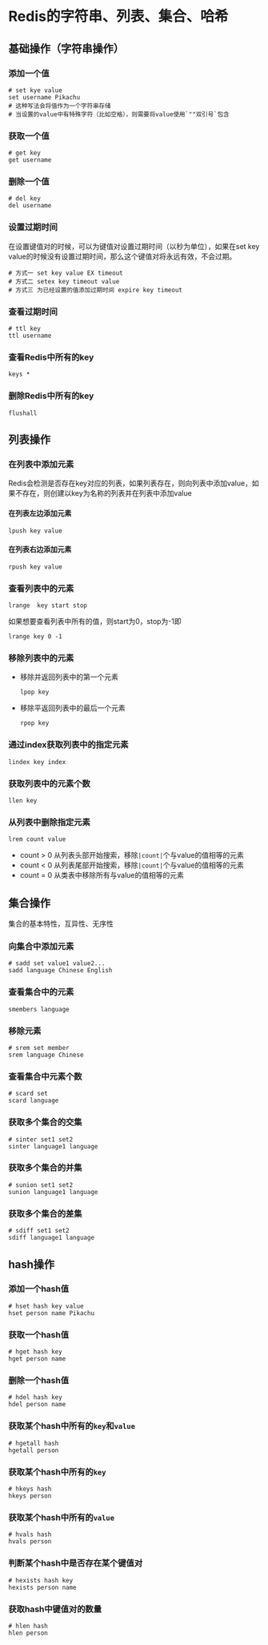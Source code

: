 # Redis的字符串、列表、集合、哈希
## 基础操作（字符串操作）
### 添加一个值
```shell
# set kye value
set username Pikachu
# 这种写法会将值作为一个字符串存储
# 当设置的value中有特殊字符（比如空格），则需要将value使用`""双引号`包含
```
### 获取一个值
```shell
# get key
get username
```
### 删除一个值
```shell
# del key
del username
```
### 设置过期时间
在设置键值对的时候，可以为键值对设置过期时间（以秒为单位），如果在set key value的时候没有设置过期时间，那么这个键值对将永远有效，不会过期。
```shell
# 方式一 set key value EX timeout
# 方式二 setex key timeout value
# 方式三 为已经设置的值添加过期时间 expire key timeout
```

### 查看过期时间
```shell
# ttl key
ttl username
```

### 查看Redis中所有的key
```shelll
keys *
```
### 删除Redis中所有的key
```shell
flushall
```

## 列表操作
### 在列表中添加元素
Redis会检测是否存在key对应的列表，如果列表存在，则向列表中添加value，如果不存在，则创建以key为名称的列表并在列表中添加value
#### 在列表左边添加元素
```shell
lpush key value
```

#### 在列表右边添加元素
```shell
rpush key value
```

### 查看列表中的元素
```shell
lrange  key start stop
```
如果想要查看列表中所有的值，则start为0，stop为-1即

```shell
lrange key 0 -1
```

### 移除列表中的元素
- 移除并返回列表中的第一个元素

    ```shell
    lpop key
    ```
- 移除平返回列表中的最后一个元素
    ```shell
    rpop key
    ```

### 通过index获取列表中的指定元素

```shell
lindex key index
``` 

### 获取列表中的元素个数

```shell
llen key
```

### 从列表中删除指定元素
```shell
lrem count value
```
- count > 0 从列表头部开始搜索，移除`|count|`个与value的值相等的元素
- count < 0 从列表尾部开始搜索，移除`|count|`个与value的值相等的元素
- count = 0 从类表中移除所有与value的值相等的元素


## 集合操作
集合的基本特性，互异性、无序性
### 向集合中添加元素
```shell
# sadd set value1 value2...
sadd language Chinese English
```

### 查看集合中的元素
```shell
smembers language
```

### 移除元素
```shell
# srem set member
srem language Chinese
```

### 查看集合中元素个数
```shell
# scard set
scard language
```

### 获取多个集合的交集
```shell
# sinter set1 set2
sinter language1 language
```

### 获取多个集合的并集
```shell
# sunion set1 set2
sunion language1 language
```
### 获取多个集合的差集
```shell
# sdiff set1 set2
sdiff language1 language
```

## hash操作
### 添加一个hash值
```shell
# hset hash key value
hset person name Pikachu
```

### 获取一个hash值
```shell
# hget hash key
hget person name
```

### 删除一个hash值
```shell
# hdel hash key
hdel person name
```

### 获取某个hash中所有的`key`和`value`
```shell
# hgetall hash
hgetall person
```

### 获取某个hash中所有的`key`
```shell
# hkeys hash
hkeys person
```
### 获取某个hash中所有的`value`
```shell
# hvals hash
hvals person
```

### 判断某个hash中是否存在某个键值对
```shell
# hexists hash key
hexists person name
```
### 获取hash中键值对的数量
```shell
# hlen hash
hlen person
```
